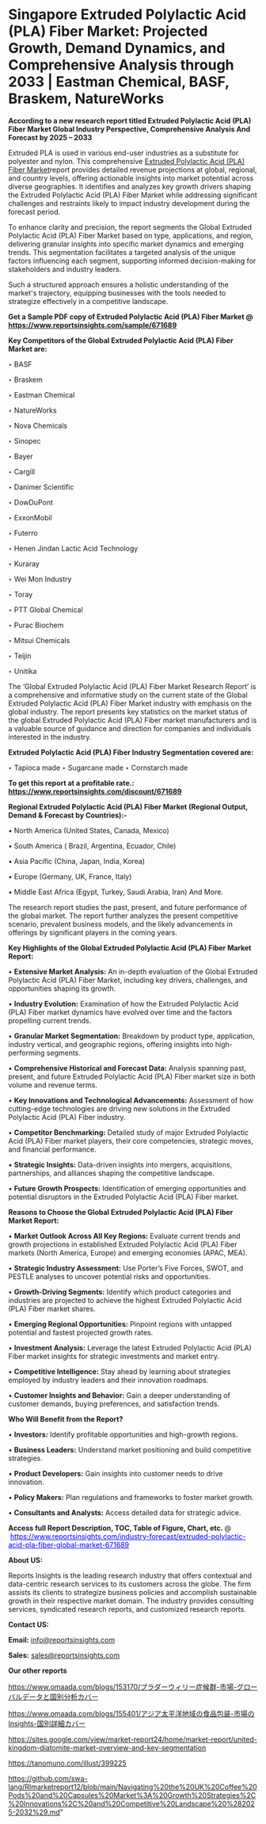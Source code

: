 # Singapore Extruded Polylactic Acid (PLA) Fiber Market: Projected Growth, Demand Dynamics, and Comprehensive Analysis through 2033 | Eastman Chemical, BASF, Braskem, NatureWorks

<strong>According to a new research report titled Extruded Polylactic Acid (PLA) Fiber Market Global Industry Perspective, Comprehensive Analysis And Forecast by 2025 – 2033</strong>

Extruded PLA is used in various end-user industries as a substitute for polyester and nylon. This comprehensive <a href=https://www.reportsinsights.com/sample/671689>Extruded Polylactic Acid (PLA) Fiber Market</a>report provides detailed revenue projections at global, regional, and country levels, offering actionable insights into market potential across diverse geographies. It identifies and analyzes key growth drivers shaping the Extruded Polylactic Acid (PLA) Fiber Market while addressing significant challenges and restraints likely to impact industry development during the forecast period.

To enhance clarity and precision, the report segments the Global Extruded Polylactic Acid (PLA) Fiber Market based on type, applications, and region, delivering granular insights into specific market dynamics and emerging trends. This segmentation facilitates a targeted analysis of the unique factors influencing each segment, supporting informed decision-making for stakeholders and industry leaders.

Such a structured approach ensures a holistic understanding of the market's trajectory, equipping businesses with the tools needed to strategize effectively in a competitive landscape.

<strong>Get a Sample PDF copy of Extruded Polylactic Acid (PLA) Fiber Market </strong><strong>@<a href=https://www.reportsinsights.com/sample/671689 style=color:#0000ff;> https://www.reportsinsights.com/sample/671689</a></strong></font>

<strong>Key Competitors of the Global Extruded Polylactic Acid (PLA) Fiber Market are:</strong>

‣ BASF

‣ Braskem

‣ Eastman Chemical

‣ NatureWorks

‣ Nova Chemicals

‣ Sinopec

‣ Bayer

‣ Cargill

‣ Danimer Scientific

‣ DowDuPont

‣ ExxonMobil

‣ Futerro

‣ Henen Jindan Lactic Acid Technology

‣ Kuraray

‣ Wei Mon Industry

‣ Toray

‣ PTT Global Chemical

‣ Purac Biochem

‣ Mitsui Chemicals

‣ Teijin

‣ Unitika

The ‘Global Extruded Polylactic Acid (PLA) Fiber Market Research Report’ is a comprehensive and informative study on the current state of the Global Extruded Polylactic Acid (PLA) Fiber Market industry with emphasis on the global industry. The report presents key statistics on the market status of the global Extruded Polylactic Acid (PLA) Fiber market manufacturers and is a valuable source of guidance and direction for companies and individuals interested in the industry.

<strong>Extruded Polylactic Acid (PLA) Fiber Industry Segmentation covered are:</strong>

‣ Tapioca made
‣ Sugarcane made
‣ Cornstarch made

<strong>To get this report at a profitable rate.: <a href=https://www.reportsinsights.com/discount/671689 style=color:#0000ff;>https://www.reportsinsights.com/discount/671689</a></strong></font>

<strong>Regional Extruded Polylactic Acid (PLA) Fiber Market (Regional Output, Demand &amp; Forecast by Countries):-</strong>

• North America (United States, Canada, Mexico)

• South America ( Brazil, Argentina, Ecuador, Chile)

• Asia Pacific (China, Japan, India, Korea)

• Europe (Germany, UK, France, Italy)

• Middle East Africa (Egypt, Turkey, Saudi Arabia, Iran) And More.

The research report studies the past, present, and future performance of the global market. The report further analyzes the present competitive scenario, prevalent business models, and the likely advancements in offerings by significant players in the coming years.

<strong>Key Highlights of the Global Extruded Polylactic Acid (PLA) Fiber Market Report:</strong>

• <strong>Extensive Market Analysis:</strong> An in-depth evaluation of the Global Extruded Polylactic Acid (PLA) Fiber Market, including key drivers, challenges, and opportunities shaping its growth.

• <strong>Industry Evolution:</strong> Examination of how the Extruded Polylactic Acid (PLA) Fiber market dynamics have evolved over time and the factors propelling current trends.

• <strong>Granular Market Segmentation:</strong> Breakdown by product type, application, industry vertical, and geographic regions, offering insights into high-performing segments.

• <strong>Comprehensive Historical and Forecast Data:</strong> Analysis spanning past, present, and future Extruded Polylactic Acid (PLA) Fiber market size in both volume and revenue terms.

• <strong>Key Innovations and Technological Advancements:</strong> Assessment of how cutting-edge technologies are driving new solutions in the Extruded Polylactic Acid (PLA) Fiber industry.

• <strong>Competitor Benchmarking:</strong> Detailed study of major Extruded Polylactic Acid (PLA) Fiber market players, their core competencies, strategic moves, and financial performance.

• <strong>Strategic Insights:</strong> Data-driven insights into mergers, acquisitions, partnerships, and alliances shaping the competitive landscape.

• <strong>Future Growth Prospects:</strong> Identification of emerging opportunities and potential disruptors in the Extruded Polylactic Acid (PLA) Fiber market.

<strong>Reasons to Choose the Global Extruded Polylactic Acid (PLA) Fiber Market Report:</strong>

• <strong>Market Outlook Across All Key Regions:</strong> Evaluate current trends and growth projections in established Extruded Polylactic Acid (PLA) Fiber markets (North America, Europe) and emerging economies (APAC, MEA).

• <strong>Strategic Industry Assessment:</strong> Use Porter’s Five Forces, SWOT, and PESTLE analyses to uncover potential risks and opportunities.

• <strong>Growth-Driving Segments:</strong> Identify which product categories and industries are projected to achieve the highest Extruded Polylactic Acid (PLA) Fiber market shares.

• <strong>Emerging Regional Opportunities:</strong> Pinpoint regions with untapped potential and fastest projected growth rates.

• <strong>Investment Analysis:</strong> Leverage the latest Extruded Polylactic Acid (PLA) Fiber market insights for strategic investments and market entry.

• <strong>Competitive Intelligence:</strong> Stay ahead by learning about strategies employed by industry leaders and their innovation roadmaps.

• <strong>Customer Insights and Behavior:</strong> Gain a deeper understanding of customer demands, buying preferences, and satisfaction trends.

<strong>Who Will Benefit from the Report?</strong>

• <strong>Investors:</strong> Identify profitable opportunities and high-growth regions.

• <strong>Business Leaders:</strong> Understand market positioning and build competitive strategies.

• <strong>Product Developers:</strong> Gain insights into customer needs to drive innovation.

• <strong>Policy Makers:</strong> Plan regulations and frameworks to foster market growth.

• <strong>Consultants and Analysts:</strong> Access detailed data for strategic advice.
</ul>
<strong>Access full Report Description, TOC, Table of Figure, Chart, etc. </strong>@  <a href=https://www.reportsinsights.com/industry-forecast/extruded-polylactic-acid-pla-fiber-global-market-671689 style=color:#0000ff;>https://www.reportsinsights.com/industry-forecast/extruded-polylactic-acid-pla-fiber-global-market-671689</a></font>

<strong><strong>About US</strong>:</strong>

Reports Insights is the leading research industry that offers contextual and data-centric research services to its customers across the globe. The firm assists its clients to strategize business policies and accomplish sustainable growth in their respective market domain. The industry provides consulting services, syndicated research reports, and customized research reports.

<strong>Contact US:</strong>

<p class=""""><b>Email:</b> <a href=mailto:info@reportsinsights.com>info@reportsinsights.com</a></p>
<p class=""""><b>Sales:</b> <a href=mailto:sales@reportsinsights.com>sales@reportsinsights.com</a></p>

<strong>Our other reports</strong>

<a href=https://www.omaada.com/blogs/153170/プラダーウィリー症候群-市場-グローバルデータと国別分析カバー>https://www.omaada.com/blogs/153170/プラダーウィリー症候群-市場-グローバルデータと国別分析カバー</a>

<a href=https://www.omaada.com/blogs/155401/アジア太平洋地域の食品包装-市場のInsights-国別詳細カバー>https://www.omaada.com/blogs/155401/アジア太平洋地域の食品包装-市場のInsights-国別詳細カバー</a>

<a href=https://sites.google.com/view/market-report24/home/market-report/united-kingdom-diatomite-market-overview-and-key-segmentation>https://sites.google.com/view/market-report24/home/market-report/united-kingdom-diatomite-market-overview-and-key-segmentation</a>

<a href=https://tanomuno.com/illust/399225>https://tanomuno.com/illust/399225</a>

<a href=https://github.com/swa-lang/RImarketreport12/blob/main/Navigating%20the%20UK%20Coffee%20Pods%20and%20Capsules%20Market%3A%20Growth%20Strategies%2C%20Innovations%2C%20and%20Competitive%20Landscape%20%282025-2032%29.md>https://github.com/swa-lang/RImarketreport12/blob/main/Navigating%20the%20UK%20Coffee%20Pods%20and%20Capsules%20Market%3A%20Growth%20Strategies%2C%20Innovations%2C%20and%20Competitive%20Landscape%20%282025-2032%29.md</a>"
